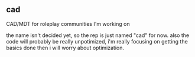 ## cad
CAD/MDT for roleplay communities I'm working on

the name isn't decided yet, so the rep is just named "cad" for now. also the code will probably be really unpotimized, i'm really focusing on getting the basics done then i will worry about optimization.
